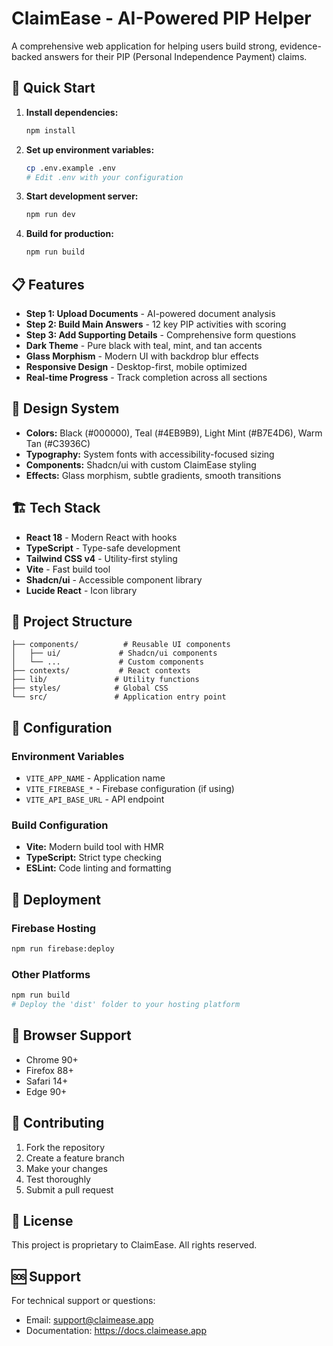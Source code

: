 # ClaimEase - AI-Powered PIP Helper

A comprehensive web application for helping users build strong, evidence-backed answers for their PIP (Personal Independence Payment) claims.

## 🚀 Quick Start

1. **Install dependencies:**
   ```bash
   npm install
   ```

2. **Set up environment variables:**
   ```bash
   cp .env.example .env
   # Edit .env with your configuration
   ```

3. **Start development server:**
   ```bash
   npm run dev
   ```

4. **Build for production:**
   ```bash
   npm run build
   ```

## 📋 Features

- **Step 1: Upload Documents** - AI-powered document analysis
- **Step 2: Build Main Answers** - 12 key PIP activities with scoring
- **Step 3: Add Supporting Details** - Comprehensive form questions
- **Dark Theme** - Pure black with teal, mint, and tan accents
- **Glass Morphism** - Modern UI with backdrop blur effects
- **Responsive Design** - Desktop-first, mobile optimized
- **Real-time Progress** - Track completion across all sections

## 🎨 Design System

- **Colors:** Black (#000000), Teal (#4EB9B9), Light Mint (#B7E4D6), Warm Tan (#C3936C)
- **Typography:** System fonts with accessibility-focused sizing
- **Components:** Shadcn/ui with custom ClaimEase styling
- **Effects:** Glass morphism, subtle gradients, smooth transitions

## 🏗️ Tech Stack

- **React 18** - Modern React with hooks
- **TypeScript** - Type-safe development
- **Tailwind CSS v4** - Utility-first styling
- **Vite** - Fast build tool
- **Shadcn/ui** - Accessible component library
- **Lucide React** - Icon library

## 📁 Project Structure

```
├── components/          # Reusable UI components
│   ├── ui/             # Shadcn/ui components
│   └── ...             # Custom components
├── contexts/           # React contexts
├── lib/               # Utility functions
├── styles/            # Global CSS
└── src/               # Application entry point
```

## 🔧 Configuration

### Environment Variables
- `VITE_APP_NAME` - Application name
- `VITE_FIREBASE_*` - Firebase configuration (if using)
- `VITE_API_BASE_URL` - API endpoint

### Build Configuration
- **Vite:** Modern build tool with HMR
- **TypeScript:** Strict type checking
- **ESLint:** Code linting and formatting

## 🚀 Deployment

### Firebase Hosting
```bash
npm run firebase:deploy
```

### Other Platforms
```bash
npm run build
# Deploy the 'dist' folder to your hosting platform
```

## 📱 Browser Support

- Chrome 90+
- Firefox 88+
- Safari 14+
- Edge 90+

## 🤝 Contributing

1. Fork the repository
2. Create a feature branch
3. Make your changes
4. Test thoroughly
5. Submit a pull request

## 📄 License

This project is proprietary to ClaimEase. All rights reserved.

## 🆘 Support

For technical support or questions:
- Email: support@claimease.app
- Documentation: https://docs.claimease.app
